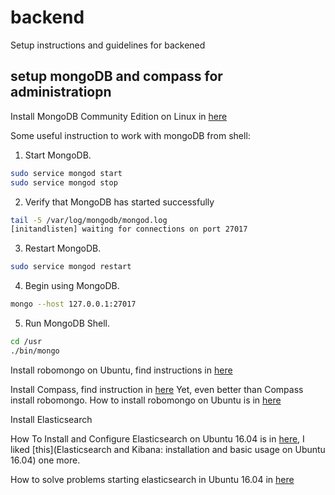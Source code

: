 # backend
Setup instructions and guidelines for backened

## setup mongoDB and compass for administratiopn ##
Install MongoDB Community Edition on Linux in [here](https://docs.mongodb.com/manual/administration/install-on-linux/)

Some useful instruction to work with mongoDB from shell:

1. Start MongoDB.
```bash
sudo service mongod start
sudo service mongod stop
```
2. Verify that MongoDB has started successfully
```bash
tail -5 /var/log/mongodb/mongod.log
[initandlisten] waiting for connections on port 27017
```
3. Restart MongoDB.
```bash
sudo service mongod restart
```
4. Begin using MongoDB.
```bash
mongo --host 127.0.0.1:27017
```
5. Run MongoDB Shell.
```bash
cd /usr
./bin/mongo
```
Install robomongo on Ubuntu, find instructions in [here](https://askubuntu.com/questions/739297/how-to-install-robomongo-on-ubuntu/781793)

Install Compass, find instruction in [here](https://docs.mongodb.com/compass/master/install/)
Yet, even better than Compass install robomongo. How to install robomongo on Ubuntu is in [here](https://askubuntu.com/questions/739297/how-to-install-robomongo-on-ubuntu/781793)

Install Elasticsearch

How To Install and Configure Elasticsearch on Ubuntu 16.04 is in [here](https://www.digitalocean.com/community/tutorials/how-to-install-and-configure-elasticsearch-on-ubuntu-16-04), I liked [this](Elasticsearch and Kibana: installation and basic usage on Ubuntu 16.04) one more.

How to solve problems starting elasticsearch in Ubuntu 16.04 in [here](https://lxadm.com/Problems_starting_elasticsearch_in_Ubuntu_16.04)
